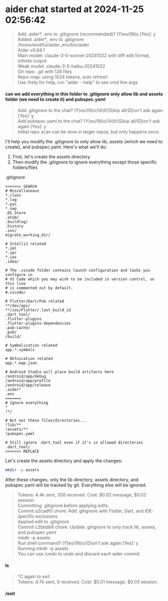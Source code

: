 
# aider chat started at 2024-11-25 02:56:42

> Add .aider*, .env to .gitignore (recommended)? (Y)es/(N)o [Yes]: y  
> Added .aider*, .env to .gitignore  
> /home/exidiful/aider_env/bin/aider  
> Aider v0.64.1  
> Main model: claude-3-5-sonnet-20241022 with diff edit format, infinite output  
> Weak model: claude-3-5-haiku-20241022  
> Git repo: .git with 128 files  
> Repo-map: using 1024 tokens, auto refresh  
> Use /help <question> for help, run "aider --help" to see cmd line args  

#### <blank>  

#### can we add everything in this folder to .gitignore only allow lib and assets folder (we need to create it) and pubspec.yaml  
> Add .gitignore to the chat? (Y)es/(N)o/(A)ll/(S)kip all/(D)on't ask again [Yes]: y  
> Add pubspec.yaml to the chat? (Y)es/(N)o/(A)ll/(S)kip all/(D)on't ask again [Yes]: y  
> Initial repo scan can be slow in larger repos, but only happens once.  

I'll help you modify the .gitignore to only allow lib, assets (which we need to create), and pubspec.yaml. Here's what we'll do:

1. First, let's create the assets directory
2. Then modify the .gitignore to ignore everything except those specific folders/files

.gitignore
```
<<<<<<< SEARCH
# Miscellaneous
*.class
*.log
*.pyc
*.swp
.DS_Store
.atom/
.buildlog/
.history
.svn/
migrate_working_dir/

# IntelliJ related
*.iml
*.ipr
*.iws
.idea/

# The .vscode folder contains launch configuration and tasks you configure in
# VS Code which you may wish to be included in version control, so this line
# is commented out by default.
#.vscode/

# Flutter/Dart/Pub related
**/doc/api/
**/ios/Flutter/.last_build_id
.dart_tool/
.flutter-plugins
.flutter-plugins-dependencies
.pub-cache/
.pub/
/build/

# Symbolication related
app.*.symbols

# Obfuscation related
app.*.map.json

# Android Studio will place build artifacts here
/android/app/debug
/android/app/profile
/android/app/release
.aider*
.env
=======
# Ignore everything
*
!*/

# But not these files/directories...
!lib/**
!assets/**
!pubspec.yaml

# Still ignore .dart_tool even if it's in allowed directories
.dart_tool/
>>>>>>> REPLACE
```

Let's create the assets directory and apply the changes:

```bash
mkdir -p assets
```

After these changes, only the lib directory, assets directory, and pubspec.yaml will be tracked by git. Everything else will be ignored.

> Tokens: 4.4k sent, 358 received. Cost: $0.02 message, $0.02 session.  
> Committing .gitignore before applying edits.  
> Commit a2cadf0 chore: Add .gitignore with Flutter, Dart, and IDE-specific exclusions  
> Applied edit to .gitignore  
> Commit c2bbdb6 chore: Update .gitignore to only track lib, assets, and pubspec.yaml  
> mkdir -p assets  
> Run shell command? (Y)es/(N)o/(D)on't ask again [Yes]: y  
> Running mkdir -p assets  
> You can use /undo to undo and discard each aider commit.  

#### ls  
>  
>  
> ^C again to exit  
> Tokens: 4.7k sent, 0 received. Cost: $0.01 message, $0.03 session.  

#### /exit  
